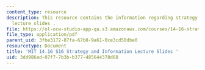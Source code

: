 ```yaml
---
content_type: resource
description: This resource contains the information regarding strategy and information
  lecture slides .
file: https://ol-ocw-studio-app-qa.s3.amazonaws.com/courses/14-16-strategy-and-information-spring-2016/3dd986ad07f77b3bb377485644378d68_MIT14_16S16_strategy.pdf
file_type: application/pdf
parent_uid: 3fbe3172-87fa-67b8-9a61-0ce3cd50dbe0
resourcetype: Document
title: 'MIT 14.16 S16 Strategy and Information Lecture Slides '
uid: 3dd986ad-07f7-7b3b-b377-485644378d68
---
```

